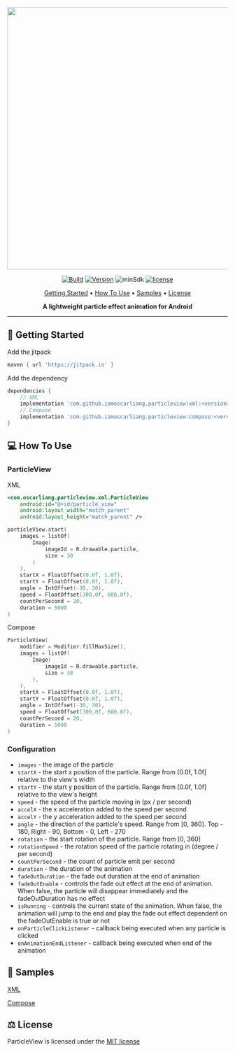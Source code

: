 <div align="center">
<img src="https://github.com/iamoscarliang/particleview/blob/master/screenshots/feature_graph.gif" width="600">

[![Build](https://github.com/iamoscarliang/particleview/workflows/Build/badge.svg)](https://github.com/iamoscarliang/particleview/actions)
[![Version](https://jitpack.io/v/iamoscarliang/particleview.svg)](https://jitpack.io/#iamoscarliang/particleview)
![minSdk](https://img.shields.io/badge/minSdk-26-brightgreen)
[![license](https://img.shields.io/badge/license-MIT-brightgreen)](https://github.com/iamoscarliang/particleview/blob/master/LICENSE)

[Getting Started](#wrench-getting-started) • [How To Use](#computer-how-to-use) • [Samples](#tada-samples) • [License](#balance_scale-license)

**A lightweight particle effect animation for Android**
</div>

---

## :wrench: Getting Started
Add the jitpack
```groovy
maven { url 'https://jitpack.io' }
```
Add the dependency

```groovy
dependencies {
    // XML
    implementation 'com.github.iamoscarliang.particleview:xml:<version>'
    // Compose
    implementation 'com.github.iamoscarliang.particleview:compose:<version>'
}
```

## :computer: How To Use

### ParticleView

XML
```xml
<com.oscarliang.particleview.xml.ParticleView
    android:id="@+id/particle_view"
    android:layout_width="match_parent"
    android:layout_height="match_parent" />
```

```kotlin
particleView.start(
    images = listOf(
        Image(
            imageId = R.drawable.particle,
            size = 30
        )
    ),
    startX = FloatOffset(0.0f, 1.0f),
    startY = FloatOffset(0.0f, 1.0f),
    angle = IntOffset(-30, 30),
    speed = FloatOffset(300.0f, 600.0f),
    countPerSecond = 20,
    duration = 5000
)
```

Compose
```kotlin
ParticleView(
    modifier = Modifier.fillMaxSize(),
    images = listOf(
        Image(
            imageId = R.drawable.particle,
            size = 30
        ),
    ),
    startX = FloatOffset(0.0f, 1.0f),
    startY = FloatOffset(0.0f, 1.0f),
    angle = IntOffset(-30, 30),
    speed = FloatOffset(300.0f, 600.0f),
    countPerSecond = 20,
    duration = 5000
)
```

### Configuration
- `images` - the image of the particle
- `startX` - the start x position of the particle. Range from [0.0f, 1.0f] relative to the view's width
- `startY` - the start y position of the particle. Range from [0.0f, 1.0f] relative to the view's height
- `speed` - the speed of the particle moving in (px / per second)
- `accelX` - the x acceleration added to the speed per second
- `accelY` - the y acceleration added to the speed per second
- `angle` - the direction of the particle's speed. Range from [0, 360]. Top - 180, Right - 90, Bottom - 0, Left - 270
- `rotation` - the start rotation of the particle. Range from [0, 360]
- `rotationSpeed` - the rotation speed of the particle rotating in (degree / per second)
- `countPerSecond` - the count of particle emit per second
- `duration` - the duration of the animation
- `fadeOutDuration` - the fade out duration at the end of animation
- `fadeOutEnable` - controls the fade out effect at the end of animation. When false, the particle will disappear immediately and the fadeOutDuration has no effect
- `isRunning` - controls the current state of the animation. When false, the animation will jump to the end and play the fade out effect dependent on the fadeOutEnable is true or not
- `onParticleClickListener` - callback being executed when any particle is clicked
- `onAnimationEndListener` - callback being executed when end of the animation

## :tada: Samples
[XML](https://github.com/iamoscarliang/particleview/tree/master/sample/xml/src/main)

[Compose](https://github.com/iamoscarliang/particleview/tree/master/sample/compose/src/main)

## :balance_scale: License
 ParticleView is licensed under the [MIT license](https://github.com/iamoscarliang/particleview/blob/master/LICENSE)
